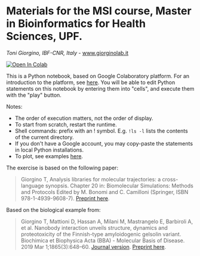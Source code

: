 # Materials for the MSI course, Master in Bioinformatics for Health Sciences, UPF.

*Toni Giorgino, IBF-CNR, Italy* - www.giorginolab.it

[![Open In Colab](https://colab.research.google.com/assets/colab-badge.svg)](https://colab.research.google.com/drive/1Pt9gGqiGtrA9_5VRr4J7h3D_WLrBK4k8)

This is a Python notebook, based on Google Colaboratory platform. For an introduction to the platform, see [here](https://colab.research.google.com/notebooks/welcome.ipynb). You will be able to edit Python statements on this notebook by entering them into "cells", and execute them with the "play" button.

Notes:
 * The order of execution matters, not the order of display. 
 * To start from scratch, restart the runtime. 
 * Shell commands: prefix with an ! symbol.  E.g. `!ls -l` lists the contents of the current directory.
 * If you don't have a Google account, you may copy-paste the  statements in  local Python installations.
 * To plot, see examples [here](https://colab.research.google.com/notebooks/charts.ipynb).

The exercise is based on the following paper:

> Giorgino T, Analysis libraries for molecular trajectories: a cross-language synopsis. Chapter 20 in:  Biomolecular Simulations: Methods and Protocols Edited by M. Bonomi and C. Camilloni (Springer, ISBN 978-1-4939-9608-7).  [Preprint here](https://github.com/giorginolab/preprints-repository/tree/master/analysis_libraries_chapter).

Based on the biological example from:

> Giorgino T, Mattioni D, Hassan A, Milani M, Mastrangelo E, Barbiroli A, et al. Nanobody interaction unveils structure, dynamics and proteotoxicity of the Finnish-type amyloidogenic gelsolin variant. Biochimica et Biophysica Acta (BBA) - Molecular Basis of Disease. 2019 Mar 1;1865(3):648–60. [Journal version](https://www.sciencedirect.com/science/article/pii/S0925443919300109?via%3Dihub). [Preprint here](https://arxiv.org/abs/1903.07308).



